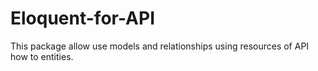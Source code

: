 # Eloquent-for-API
This package allow use models and relationships using resources of API how to entities.
